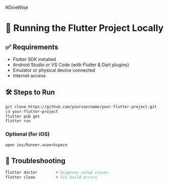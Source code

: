 #DineWise


# 📱 Running the Flutter Project Locally

## ✅ Requirements
- Flutter SDK installed
- Android Studio or VS Code (with Flutter & Dart plugins)
- Emulator or physical device connected
- Internet access

## 🛠 Steps to Run

```bash
git clone https://github.com/yourusername/your-flutter-project.git
cd your-flutter-project
flutter pub get
flutter run
```

### Optional (for iOS)
```bash
open ios/Runner.xcworkspace
```

## 🧪 Troubleshooting

```bash
flutter doctor        # Diagnose setup issues
flutter clean         # Fix build errors
```
